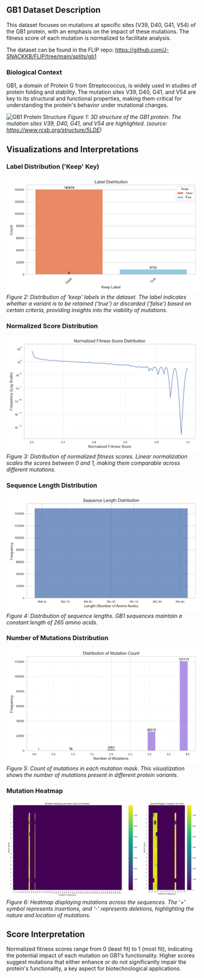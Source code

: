 ## GB1 Dataset Description
This dataset focuses on mutations at specific sites (V39, D40, G41, V54) of the GB1 protein, with an emphasis on the impact of these mutations. The fitness score of each mutation is normalized to facilitate analysis.

The dataset can be found in the FLIP repo: https://github.com/J-SNACKKB/FLIP/tree/main/splits/gb1

### Biological Context
GB1, a domain of Protein G from Streptococcus, is widely used in studies of protein folding and stability. The mutation sites V39, D40, G41, and V54 are key to its structural and functional properties, making them critical for understanding the protein's behavior under mutational changes.

![GB1 Protein Structure](https://cdn.rcsb.org/images/structures/5lde_assembly-1.jpeg)
*Figure 1: 3D structure of the GB1 protein. The mutation sites V39, D40, G41, and V54 are highlighted. (source: https://www.rcsb.org/structure/5LDE)*

## Visualizations and Interpretations

### Label Distribution ('Keep' Key)
![Label Distribution](./plots/labels.png)
*Figure 2: Distribution of 'keep' labels in the dataset. The label indicates whether a variant is to be retained ('true') or discarded ('false') based on certain criteria, providing insights into the viability of mutations.*

### Normalized Score Distribution
![Normalized Score Distribution](./plots/norm_score.png)
*Figure 3: Distribution of normalized fitness scores. Linear normalization scales the scores between 0 and 1, making them comparable across different mutations.*

### Sequence Length Distribution
![Sequence Length Distribution](./plots/seq_len.png)
*Figure 4: Distribution of sequence lengths. GB1 sequences maintain a constant length of 265 amino acids.*

### Number of Mutations Distribution
![Number of Mutations Distribution](./plots/mut_no.png)
*Figure 5: Count of mutations in each mutation mask. This visualization shows the number of mutations present in different protein variants.*

### Mutation Heatmap
![Mutation Heatmap](./plots/mut_heatmap.png)
*Figure 6: Heatmap displaying mutations across the sequences. The '+' symbol represents insertions, and '-' represents deletions, highlighting the nature and location of mutations.*

## Score Interpretation
Normalized fitness scores range from 0 (least fit) to 1 (most fit), indicating the potential impact of each mutation on GB1's functionality. Higher scores suggest mutations that either enhance or do not significantly impair the protein's functionality, a key aspect for biotechnological applications.
